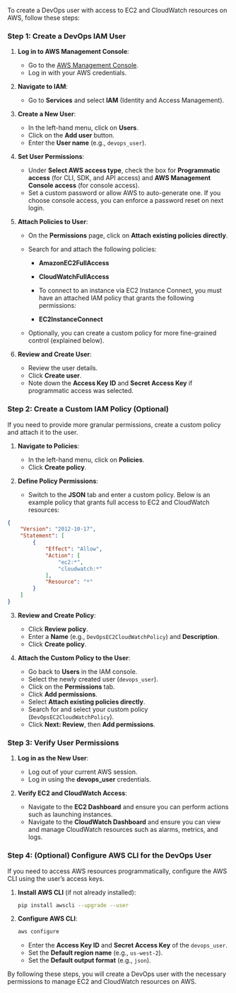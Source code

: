 To create a DevOps user with access to EC2 and CloudWatch resources on AWS, follow these steps:

### Step 1: Create a DevOps IAM User

1. **Log in to AWS Management Console**:
   - Go to the [AWS Management Console](https://aws.amazon.com/console/).
   - Log in with your AWS credentials.

2. **Navigate to IAM**:
   - Go to **Services** and select **IAM** (Identity and Access Management).

3. **Create a New User**:
   - In the left-hand menu, click on **Users**.
   - Click on the **Add user** button.
   - Enter the **User name** (e.g., `devops_user`).

4. **Set User Permissions**:
   - Under **Select AWS access type**, check the box for **Programmatic access** (for CLI, SDK, and API access) and **AWS Management Console access** (for console access).
   - Set a custom password or allow AWS to auto-generate one. If you choose console access, you can enforce a password reset on next login.

5. **Attach Policies to User**:
   - On the **Permissions** page, click on **Attach existing policies directly**.
   - Search for and attach the following policies:
     - **AmazonEC2FullAccess**
     - **CloudWatchFullAccess**

     - To connect to an instance via EC2 Instance Connect, you must have an attached IAM policy that grants the following permissions:
      - **EC2InstanceConnect**
   
   - Optionally, you can create a custom policy for more fine-grained control (explained below).

6. **Review and Create User**:
   - Review the user details.
   - Click **Create user**.
   - Note down the **Access Key ID** and **Secret Access Key** if programmatic access was selected.

### Step 2: Create a Custom IAM Policy (Optional)

If you need to provide more granular permissions, create a custom policy and attach it to the user.

1. **Navigate to Policies**:
   - In the left-hand menu, click on **Policies**.
   - Click **Create policy**.

2. **Define Policy Permissions**:
   - Switch to the **JSON** tab and enter a custom policy. Below is an example policy that grants full access to EC2 and CloudWatch resources:

```json
{
    "Version": "2012-10-17",
    "Statement": [
        {
            "Effect": "Allow",
            "Action": [
                "ec2:*",
                "cloudwatch:*"
            ],
            "Resource": "*"
        }
    ]
}
```

3. **Review and Create Policy**:
   - Click **Review policy**.
   - Enter a **Name** (e.g., `DevOpsEC2CloudWatchPolicy`) and **Description**.
   - Click **Create policy**.

4. **Attach the Custom Policy to the User**:
   - Go back to **Users** in the IAM console.
   - Select the newly created user (`devops_user`).
   - Click on the **Permissions** tab.
   - Click **Add permissions**.
   - Select **Attach existing policies directly**.
   - Search for and select your custom policy (`DevOpsEC2CloudWatchPolicy`).
   - Click **Next: Review**, then **Add permissions**.

### Step 3: Verify User Permissions

1. **Log in as the New User**:
   - Log out of your current AWS session.
   - Log in using the **devops_user** credentials.

2. **Verify EC2 and CloudWatch Access**:
   - Navigate to the **EC2 Dashboard** and ensure you can perform actions such as launching instances.
   - Navigate to the **CloudWatch Dashboard** and ensure you can view and manage CloudWatch resources such as alarms, metrics, and logs.

### Step 4: (Optional) Configure AWS CLI for the DevOps User

If you need to access AWS resources programmatically, configure the AWS CLI using the user’s access keys.

1. **Install AWS CLI** (if not already installed):
   ```sh
   pip install awscli --upgrade --user
   ```

2. **Configure AWS CLI**:
   ```sh
   aws configure
   ```
   - Enter the **Access Key ID** and **Secret Access Key** of the `devops_user`.
   - Set the **Default region name** (e.g., `us-west-2`).
   - Set the **Default output format** (e.g., `json`).

By following these steps, you will create a DevOps user with the necessary permissions to manage EC2 and CloudWatch resources on AWS.

